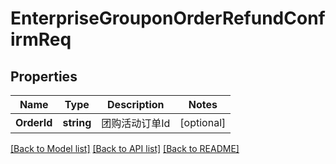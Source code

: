 # EnterpriseGrouponOrderRefundConfirmReq

## Properties

Name | Type | Description | Notes
------------ | ------------- | ------------- | -------------
**OrderId** | **string** | 团购活动订单Id | [optional] 

[[Back to Model list]](../README.md#documentation-for-models) [[Back to API list]](../README.md#documentation-for-api-endpoints) [[Back to README]](../README.md)


